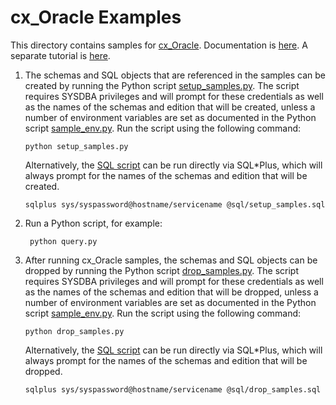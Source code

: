 # cx_Oracle Examples

This directory contains samples for [cx_Oracle][6].  Documentation is
[here][7].  A separate tutorial is [here][8].

1. The schemas and SQL objects that are referenced in the samples can be
   created by running the Python script [setup_samples.py][1]. The script
   requires SYSDBA privileges and will prompt for these credentials as well as
   the names of the schemas and edition that will be created, unless a number
   of environment variables are set as documented in the Python script
   [sample_env.py][2]. Run the script using the following command:

       python setup_samples.py

   Alternatively, the [SQL script][3] can be run directly via SQL\*Plus, which
   will always prompt for the names of the schemas and edition that will be
   created.

       sqlplus sys/syspassword@hostname/servicename @sql/setup_samples.sql

2. Run a Python script, for example:

        python query.py

3. After running cx_Oracle samples, the schemas and SQL objects can be
   dropped by running the Python script [drop_samples.py][4]. The script
   requires SYSDBA privileges and will prompt for these credentials as well as
   the names of the schemas and edition that will be dropped, unless a number
   of environment variables are set as documented in the Python script
   [sample_env.py][2]. Run the script using the following command:

       python drop_samples.py

   Alternatively, the [SQL script][5] can be run directly via SQL\*Plus, which
   will always prompt for the names of the schemas and edition that will be
   dropped.

       sqlplus sys/syspassword@hostname/servicename @sql/drop_samples.sql

[1]: https://github.com/oracle/python-cx_Oracle/blob/main/samples/setup_samples.py
[2]: https://github.com/oracle/python-cx_Oracle/blob/main/samples/sample_env.py
[3]: https://github.com/oracle/python-cx_Oracle/blob/main/samples/sql/setup_samples.sql
[4]: https://github.com/oracle/python-cx_Oracle/blob/main/samples/drop_samples.py
[5]: https://github.com/oracle/python-cx_Oracle/blob/main/samples/sql/drop_samples.sql
[6]: https://oracle.github.io/python-cx_Oracle/
[7]: http://cx-oracle.readthedocs.org/en/latest/index.html
[8]: https://oracle.github.io/python-cx_Oracle/samples/tutorial/Python-and-Oracle-Database-Scripting-for-the-Future.html
